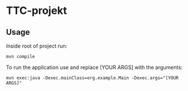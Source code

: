 # TTC-projekt

## Usage
Inside root of project run:
```
mvn compile
```
To run the application use and replace [YOUR ARGS] with the arguments:
```
mvn exec:java -Dexec.mainClass=org.example.Main -Dexec.args="[YOUR ARGS]"
```
